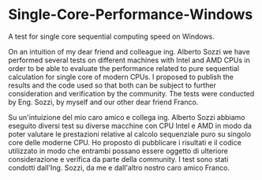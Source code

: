 # Single-Core-Performance-Windows
A test for single core sequential computing speed on Windows.

On an intuition of my dear friend and colleague ing. Alberto Sozzi we have performed several tests on different machines with Intel and AMD CPUs in order to be able to evaluate the performance related to pure sequential calculation for single core of modern CPUs. I proposed to publish the results and the code used so that both can be subject to further consideration and verification by the community.
The tests were conducted by Eng. Sozzi, by myself and our other dear friend Franco.

Su un'intuizione del mio caro amico e collega ing. Alberto Sozzi abbiamo eseguito diversi test su diverse macchine con CPU Intel e AMD in modo da poter valutare le prestazioni relative al calcolo sequenziale puro su singolo core delle moderne CPU. Ho proposto di pubblicare i risultati e il codice utilizzato in modo che entrambi possano essere oggetto di ulteriore considerazione e verifica da parte della community.
I test sono stati condotti dall'Ing. Sozzi, da me e dall'altro nostro caro amico Franco. 
